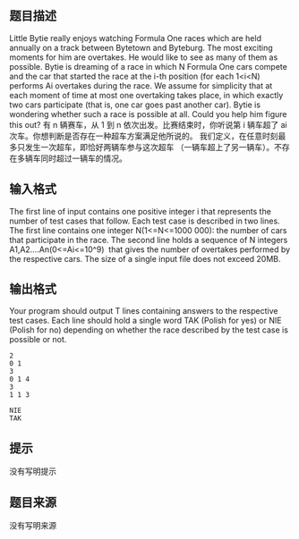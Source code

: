 


## 题目描述
Little Bytie really enjoys watching Formula One races which are held annually on a track between Bytetown and Byteburg. The most exciting moments for him are overtakes. He would like to see as many of them as possible.
Bytie is dreaming of a race in which N Formula One cars compete and the car that started the race at the i-th position (for each 1<i<N) performs Ai overtakes during the race. We assume for simplicity that at each moment of time at most one overtaking takes place, in which exactly two cars participate (that is, one car goes past another car).
Bytie is wondering whether such a race is possible at all. Could you help him figure this out?
有 n 辆赛车，从 1 到 n 依次出发。比赛结束时，你听说第 i 辆车超了 ai
次车。你想判断是否存在一种超车方案满足他所说的。
我们定义，在任意时刻最多只发生一次超车，即恰好两辆车参与这次超车
（一辆车超上了另一辆车）。不存在多辆车同时超过一辆车的情况。
## 输入格式
The first line of input contains one positive integer i that represents the number of test cases that follow.
Each test case is described in two lines. The first line contains one integer N(1<=N<=1000 000): the number of cars that participate in the race. The second line holds a sequence of N integers A1,A2….An(0<=Ai<=10^9)  that gives the number of overtakes performed by the respective cars.
The size of a single input file does not exceed 20MB.
## 输出格式
Your program should output T lines containing answers to the respective test cases. Each line should hold a single word TAK (Polish for yes) or NIE (Polish for no) depending on whether the race described by the test case is possible or not.

```input13
2
0 1
3
0 1 4
3
1 1 3

```

```output1TAK
NIE
TAK
```

## 提示
没有写明提示
## 题目来源
没有写明来源



